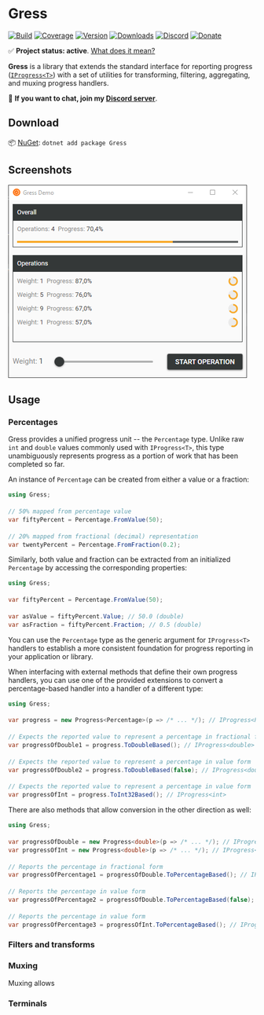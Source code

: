 # Gress

[![Build](https://github.com/Tyrrrz/Gress/workflows/main/badge.svg?branch=master)](https://github.com/Tyrrrz/Gress/actions)
[![Coverage](https://codecov.io/gh/Tyrrrz/Gress/branch/master/graph/badge.svg)](https://codecov.io/gh/Tyrrrz/Gress)
[![Version](https://img.shields.io/nuget/v/Gress.svg)](https://nuget.org/packages/Gress)
[![Downloads](https://img.shields.io/nuget/dt/Gress.svg)](https://nuget.org/packages/Gress)
[![Discord](https://img.shields.io/discord/869237470565392384?label=discord)](https://discord.gg/2SUWKFnHSm)
[![Donate](https://img.shields.io/badge/donate-$$$-purple.svg)](https://tyrrrz.me/donate)

✅ **Project status: active**. [What does it mean?](https://github.com/Tyrrrz/.github/blob/master/docs/project-status.md)

**Gress** is a library that extends the standard interface for reporting progress ([`IProgress<T>`](https://docs.microsoft.com/en-us/dotnet/api/system.iprogress-1)) with a set of utilities for transforming, filtering, aggregating, and muxing progress handlers.

💬 **If you want to chat, join my [Discord server](https://discord.gg/2SUWKFnHSm)**.

## Download

📦 [NuGet](https://nuget.org/packages/Gress): `dotnet add package Gress`

## Screenshots

![demo](.screenshots/demo.png)

## Usage

### Percentages

Gress provides a unified progress unit -- the `Percentage` type.
Unlike raw `int` and `double` values commonly used with `IProgress<T>`, this type unambiguously represents progress as a portion of work that has been completed so far.

An instance of `Percentage` can be created from either a value or a fraction:

```csharp
using Gress;

// 50% mapped from percentage value
var fiftyPercent = Percentage.FromValue(50);

// 20% mapped from fractional (decimal) representation
var twentyPercent = Percentage.FromFraction(0.2);
```

Similarly, both value and fraction can be extracted from an initialized `Percentage` by accessing the corresponding properties:

```csharp
using Gress;

var fiftyPercent = Percentage.FromValue(50);

var asValue = fiftyPercent.Value; // 50.0 (double)
var asFraction = fiftyPercent.Fraction; // 0.5 (double)
```

You can use the `Percentage` type as the generic argument for `IProgress<T>` handlers to establish a more consistent foundation for progress reporting in your application or library.

When interfacing with external methods that define their own progress handlers, you can use one of the provided extensions to convert a percentage-based handler into a handler of a different type:

```csharp
using Gress;

var progress = new Progress<Percentage>(p => /* ... */); // IProgress<Percentage>

// Expects the reported value to represent a percentage in fractional form
var progressOfDouble1 = progress.ToDoubleBased(); // IProgress<double>

// Expects the reported value to represent a percentage in value form
var progressOfDouble2 = progress.ToDoubleBased(false); // IProgress<double>

// Expects the reported value to represent a percentage in value form
var progressOfInt = progress.ToInt32Based(); // IProgress<int>
```

There are also methods that allow conversion in the other direction as well:

```csharp
using Gress;

var progressOfDouble = new Progress<double>(p => /* ... */); // IProgress<double>
var progressOfInt = new Progress<double>(p => /* ... */); // IProgress<double>

// Reports the percentage in fractional form
var progressOfPercentage1 = progressOfDouble.ToPercentageBased(); // IProgress<Percentage>

// Reports the percentage in value form
var progressOfPercentage2 = progressOfDouble.ToPercentageBased(false); // IProgress<Percentage>

// Reports the percentage in value form
var progressOfPercentage3 = progressOfInt.ToPercentageBased(); // IProgress<Percentage>
```

### Filters and transforms

### Muxing

Muxing allows

### Terminals